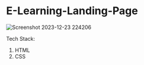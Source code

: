 # E-Learning-Landing-Page
![Screenshot 2023-12-23 224206](https://github.com/Leonardo1903/E-Learning-Landing-Page/assets/113446491/bb7d33b4-8534-4ce8-892a-7a0c10fe9c4d)

Tech Stack:
1. HTML
2. CSS
